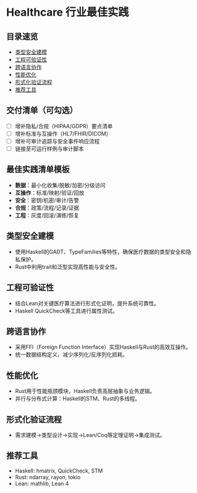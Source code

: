 # Healthcare 行业最佳实践

## 目录速览

- [类型安全建模](#类型安全建模)
- [工程可验证性](#工程可验证性)
- [跨语言协作](#跨语言协作)
- [性能优化](#性能优化)
- [形式化验证流程](#形式化验证流程)
- [推荐工具](#推荐工具)

## 交付清单（可勾选）

- [ ] 增补隐私/合规（HIPAA/GDPR）要点清单
- [ ] 增补标准与互操作（HL7/FHIR/DICOM）
- [ ] 增补可审计追踪与安全事件响应流程
- [ ] 链接至可运行样例与审计脚本

## 最佳实践清单模板

- **数据**：最小化收集/脱敏/加密/分级访问
- **互操作**：标准/映射/验证/回放
- **安全**：密钥/机密/审计/告警
- **合规**：政策/流程/记录/证据
- **工程**：灰度/回滚/演练/恢复

## 类型安全建模

- 使用Haskell的GADT、TypeFamilies等特性，确保医疗数据的类型安全和隐私保护。
- Rust中利用trait和泛型实现高性能与安全性。

## 工程可验证性

- 结合Lean对关键医疗算法进行形式化证明，提升系统可靠性。
- Haskell QuickCheck等工具进行属性测试。

## 跨语言协作

- 采用FFI（Foreign Function Interface）实现Haskell与Rust的高效互操作。
- 统一数据结构定义，减少序列化/反序列化损耗。

## 性能优化

- Rust用于性能瓶颈模块，Haskell负责高层抽象与业务逻辑。
- 并行与分布式计算：Haskell的STM、Rust的多线程。

## 形式化验证流程

- 需求建模→类型设计→实现→Lean/Coq等定理证明→集成测试。

## 推荐工具

- Haskell: hmatrix, QuickCheck, STM
- Rust: ndarray, rayon, tokio
- Lean: mathlib, Lean 4
